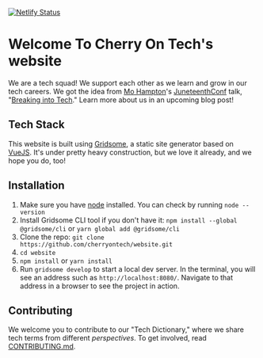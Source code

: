 [![Netlify Status](https://api.netlify.com/api/v1/badges/23b098eb-c146-4dea-96ed-287909bcda39/deploy-status)](https://app.netlify.com/sites/cherryontech/deploys)

# Welcome To Cherry On Tech's website

We are a tech squad! We support each other as we learn and grow in our tech careers. We got the idea from [Mo Hampton](https://twitter.com/MoxieHampton)'s [JuneteenthConf](https://www.juneteenthconf.com/) talk, "[Breaking into Tech](https://www.youtube.com/watch?v=2N5fI5j-IIs)." Learn more about us in an upcoming blog post!

## Tech Stack

This website is built using [Gridsome](https://gridsome.org/), a static site generator based on [VueJS](https://vuejs.org/). It's under pretty heavy construction, but we love it already, and we hope you do, too!

## Installation

1. Make sure you have [node](https://nodejs.org/) installed. You can check by running `node --version`
1. Install Gridsome CLI tool if you don't have it: `npm install --global @gridsome/cli` or `yarn global add @gridsome/cli`
1. Clone the repo: `git clone https://github.com/cherryontech/website.git`
1. `cd website`
1. `npm install` or `yarn install`
1. Run `gridsome develop` to start a local dev server. In the terminal, you will see an address such as `http://localhost:8080/`. Navigate to that address in a browser to see the project in action.

## Contributing

We welcome you to contribute to our "Tech Dictionary," where we share tech terms from different _perspectives_. To get involved, read [CONTRIBUTING.md](CONTRIBUTING.md).
